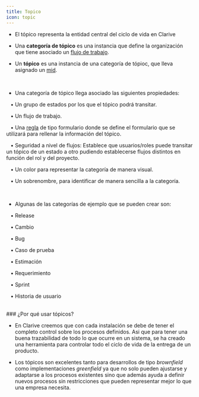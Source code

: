 ```yaml
---
title: Topico
icon: topic
---
```


* El tópico representa la entidad central del ciclo de vida en Clarive

* Una **categoría de tópico** es una instancia que define la organización que tiene asociado un [flujo de trabajo](Conceptos/workflow).

* Un **tópico** es una instancia de una categoría de tópioc, que lleva asignado un [mid](Conceptos/mid).


<br />

* Una categoría de tópico llega asociado las siguientes propiedades: <br />


&nbsp; &nbsp;• Un grupo de estados por los que el tópico podrá transitar. <br />

&nbsp; &nbsp;• Un flujo de trabajo. <br />

&nbsp; &nbsp;• Una [regla](Conceptos/rule) de tipo formulario donde se define el formulario que se utilizará para rellenar la información del tópico. <br />


&nbsp; &nbsp;• Seguridad a nivel de flujos: Establece que usuarios/roles puede transitar un tópico de un estado a otro pudiendo establecerse flujos distintos en función del rol y del proyecto.<br />

&nbsp; &nbsp;• Un color para representar la categoría de manera visual. <br />

&nbsp; &nbsp;• Un sobrenombre, para identificar de manera sencilla a la categoría. <br />


<br />

* Algunas de las categorías de ejemplo que se pueden crear son: <br />

&nbsp; &nbsp;• Release <br />

&nbsp; &nbsp;• Cambio <br />

&nbsp; &nbsp;• Bug <br />

&nbsp; &nbsp;• Caso de prueba <br />

&nbsp; &nbsp;• Estimación <br />

&nbsp; &nbsp;• Requerimiento <br />

&nbsp; &nbsp;• Sprint <br />

&nbsp; &nbsp;• Historia de usuario <br />


<br />
### ¿Por qué usar tópicos?

<br />

* En Clarive creemos que con cada instalación se debe de tener el completo control sobre los procesos definidos. Asi que para tener una buena trazabilidad de todo lo que ocurre en un sistema, se ha creado una herramienta para controlar todo el ciclo de vida de la entrega de un producto.
 
* Los tópicos son excelentes tanto para desarrollos de tipo *brownfield* como implementaciones *greenfield* ya que no solo pueden ajustarse y adaptarse a los procesos existentes sino que además ayuda a definir nuevos procesos sin restricciones que pueden representar mejor lo que una empresa necesita.

 